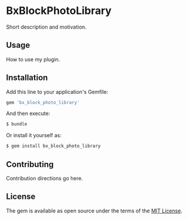 # BxBlockPhotoLibrary
Short description and motivation.

## Usage
How to use my plugin.

## Installation
Add this line to your application's Gemfile:

```ruby
gem 'bx_block_photo_library'
```

And then execute:
```bash
$ bundle
```

Or install it yourself as:
```bash
$ gem install bx_block_photo_library
```

## Contributing
Contribution directions go here.

## License
The gem is available as open source under the terms of the [MIT License](https://opensource.org/licenses/MIT).
